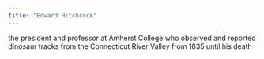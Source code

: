 ```yaml
---
title: "Edward Hitchcock"
---
```

the president and professor at Amherst College who observed and reported dinosaur tracks from the Connecticut River Valley from 1835 until his death

